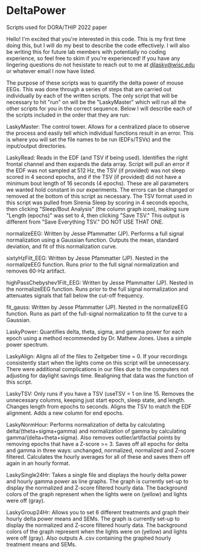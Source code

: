 # DeltaPower
Scripts used for DORA/THIP 2022 paper

Hello! I'm excited that you're interested in this code. This is my first time doing this, but I will do my best to describe the code effectively.
I will also be writing this for future lab members with potentially no coding experience, so feel free to skim if you're experienced!
If you have any lingering questions do not hesistate to reach out to me at djlasky@wisc.edu or whatever email I now have listed.

The purpose of these scripts was to quantify the delta power of mouse EEGs. This was done through a series of steps that are carried out individually by each of the
written scripts. The only script that will be necessary to hit "run" on will be the "LaskyMaster" which will run all the other scripts for you in the correct sequence.
Below I will describe each of the scripts included in the order that they are run:

LaskyMaster: The control tower. Allows for a centralized place to observe the process and easily tell which individual functions result in an error. This is where you
will set the file names to be run (EDFs/TSVs) and the input/output directories.

LaskyRead: Reads in the EDF (and TSV if being used). Identifies the right frontal channel and then expands the data array. Script will pull an error if the
EDF was not sampled at 512 Hz, the TSV (if provided) was not sleep scored in 4 second epochs, and if the TSV (if provided) did not have a minimum bout length of 16 
seconds (4 epochs). These are all parameters we wanted hold constant in our experiments. The errors can be changed or removed at the bottom of this script 
as necessary. The TSV format used in this script was pulled from Sirenia Sleep by scoring in 4 seconds epochs, then clicking "Sleep/Bout Analysis" (the column graph 
icon), making sure "Length (epochs)" was set to 4, then clicking "Save TSV." This output is different from "Save Everything TSV." DO NOT USE THAT ONE.

normalizeEEG: Written by Jesse Pfammatter (JP). Performs a full signal normalization using a Gaussian function. Outputs the mean, standard deviation, and fit of this
normalization curve.

sixtyHzFilt_EEG: Written by Jesse Pfammatter (JP). Nested in the normalizeEEG function. Runs prior to the full signal normalization and removes 60-Hz artifact.

highPassChebyshev1Filt_EEG: Written by Jesse Pfammatter (JP). Nested in the normalizeEEG function. Runs prior to the full signal normalization and attenuates signals
that fall below the cut-off frequency.

fit_gauss: Written by Jesse Pfammatter (JP). Nested in the normalizeEEG function. Runs as part of the full-signal normalization to fit the curve to a Gaussian.

LaskyPower: Quantifies delta, theta, sigma, and gamma power for each epoch using a method recommended by Dr. Mathew Jones. Uses a simple power spectrum.

LaskyAlign: Aligns all of the files to Zeitgeber time = 0. If your recordings consistently start when the lights come on this script will be unnecessary. There were
additional complications in our files due to the computers not adjusting for daylight savings time. Realigning that data was the function of this script.

LaskyTSV: Only runs if you have a TSV (useTSV = 1 on line 15. Removes the unnecessary columns, keeping just start epoch, sleep state, and length. Changes length from
epochs to seconds. Aligns the TSV to match the EDF alignment. Adds a new column for end epochs.

LaskyNormHour: Performs normalization of delta by calculating delta/(theta+sigma+gamma) and normalization of gamma by calculating gamma/(delta+theta+sigma). Also
removes outlier/artifactial points by removing epochs that have a Z-score >= 3. Saves off all epochs for delta and gamma in three ways: unchanged, normalized, 
normalized and Z-score filtered. Calculates the hourly averages for all of these and saves them off again in an hourly format.

LaskySingle24Hr: Takes a single file and displays the hourly delta power and hourly gamma power as line graphs. The graph is currently set-up to display the
normalized and Z-score filtered hourly data. The background colors of the graph represent when the lights were on (yellow) and lights were off (gray).

LaskyGroup24Hr: Allows you to set 6 different treatments and graph their hourly delta power means and SEMs. The graph is currently set-up to display the
normalized and Z-score filtered hourly data. The background colors of the graph represent when the lights were on (yellow) and lights were off (gray). Also outputs
A .csv containing the graphed hourly treatment means and SEMs.
